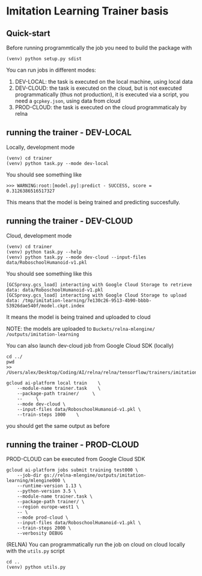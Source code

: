 # Imitation Learning Trainer basis

## Quick-start
Before running programmtically the job you need to build the package with

```
(venv) python setup.py sdist
```

You can run jobs in different modes:
1. DEV-LOCAL: the task is executed on the local machine, using local data
2. DEV-CLOUD: the task is executed on the cloud, but is not executed programmatically (thus not production), it is executed via a script, you need a `gcpkey.json`, using data from cloud
3. PROD-CLOUD: the task is executed on the cloud programmaticaly by relna 

## running the trainer - DEV-LOCAL

Locally, development mode
```
(venv) cd trainer
(venv) python task.py --mode dev-local
```

You should see something like
```
>>> WARNING:root:[model.py]:predict - SUCCESS, score = 0.3126386516517327
```
This means that the model is being trained and predicting succesfully.

## running the trainer - DEV-CLOUD

Cloud, development mode
```
(venv) cd trainer
(venv) python task.py --help
(venv) python task.py --mode dev-cloud --input-files data/RoboschoolHumanoid-v1.pkl
```

You should see something like this
```
[GCSproxy.gcs_load] interacting with Google Cloud Storage to retrieve data: data/RoboschoolHumanoid-v1.pkl
[GCSproxy.gcs_load] interacting with Google Cloud Storage to upload data: /tmp/imitation-learning/7e130c26-9513-4b90-bbbb-53926dae540f/model.ckpt.index
```
It means  the model is being trained and uploaded to cloud

NOTE: the models are uploaded to 
`Buckets/relna-mlengine/ /outputs/imitation-learning`

You can also launch dev-cloud job from Google Cloud SDK (locally)
```
cd ../
pwd
>> /Users/alex/Desktop/Coding/AI/relna/relna/tensorflow/trainers/imitation_learning

gcloud ai-platform local train    \
	--module-name trainer.task    \
    --package-path trainer/     \
    --     \
    --mode dev-cloud \
    --input-files data/RoboschoolHumanoid-v1.pkl \
    --train-steps 1000    \
```
you should get the same output as before

## running the trainer - PROD-CLOUD

PROD-CLOUD can be executed from Google Cloud SDK

```
gcloud ai-platform jobs submit training test000 \
    --job-dir gs://relna-mlengine/outputs/imitation-learning/mlengine000 \
    --runtime-version 1.13 \
    --python-version 3.5 \
    --module-name trainer.task \
    --package-path trainer/ \
    --region europe-west1 \
    -- \
    --mode prod-cloud \
    --input-files data/RoboschoolHumanoid-v1.pkl \
    --train-steps 2000 \
    --verbosity DEBUG
```

(RELNA) You can programmatically run the job on cloud on cloud locally with the `utils.py` script

```
cd ..
(venv) python utils.py
```
